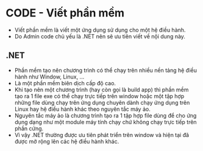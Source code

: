 # CODE - Viết phần mềm
- Viết phần mềm là viết một ứng dụng sử dụng cho một hệ điều hành.
- Do Admin code chủ yếu là .NET nên sẽ ưu tiên viết về nội dung này.

## .NET
- Phần mềm tạo nên chương trình có thể chạy trên nhiều nền tảng hệ điều hành như Window, Linux, ...
- Là một phần mềm biên dịch cấp độ cao.
- Khi tạo nên một chương trình (hay còn gọi là build app) thì phần mềm tạo ra 1 file exe có thể chạy trực tiếp trên window hoặc một tập hợp những file dùng chạy trên ứng dụng chuyên dành chạy ứng dụng trên Linux hay hệ điều hành khác theo nguyên tắc máy ảo.
- Nguyên tắc máy ảo là chương trình tạo ra 1 tập hợp file dùng để cho ứng dụng dạng như một module máy tính chạy chứ không chạy trực tiếp trên phần cứng.
- Vì vậy .NET thường được ưu tiên phát triển trên window và hiện tại đã được mở rộng lên các hệ điều hành khác.